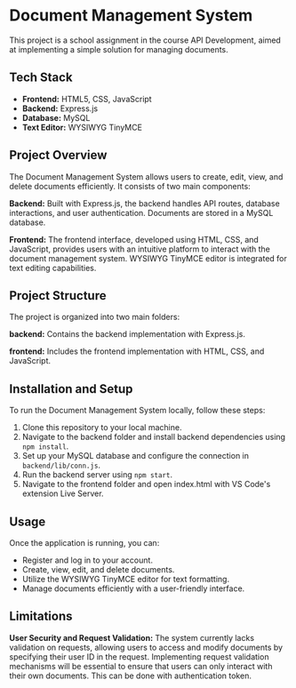 # Document Management System

This project is a school assignment in the course API Development, aimed at implementing a simple solution for managing documents.

## Tech Stack
- **Frontend:** HTML5, CSS, JavaScript
- **Backend:** Express.js
- **Database:** MySQL
- **Text Editor:** WYSIWYG TinyMCE

## Project Overview
The Document Management System allows users to create, edit, view, and delete documents efficiently. It consists of two main components:

**Backend:** Built with Express.js, the backend handles API routes, database interactions, and user authentication. Documents are stored in a MySQL database.

**Frontend:** The frontend interface, developed using HTML, CSS, and JavaScript, provides users with an intuitive platform to interact with the document management system. WYSIWYG TinyMCE editor is integrated for text editing capabilities.

## Project Structure

The project is organized into two main folders:

**backend:** Contains the backend implementation with Express.js.

**frontend:** Includes the frontend implementation with HTML, CSS, and JavaScript.

## Installation and Setup
To run the Document Management System locally, follow these steps:

1. Clone this repository to your local machine.
2. Navigate to the backend folder and install backend dependencies using `npm install`.
3. Set up your MySQL database and configure the connection in `backend/lib/conn.js`.
4. Run the backend server using `npm start`.
5. Navigate to the frontend folder and open index.html with VS Code's extension Live Server.

## Usage
Once the application is running, you can:

- Register and log in to your account.
- Create, view, edit, and delete documents.
- Utilize the WYSIWYG TinyMCE editor for text formatting.
- Manage documents efficiently with a user-friendly interface.

## Limitations

**User Security and Request Validation:** The system currently lacks validation on requests, allowing users to access and modify documents by specifying their user ID in the request. Implementing request validation mechanisms will be essential to ensure that users can only interact with their own documents. This can be done with authentication token. 


